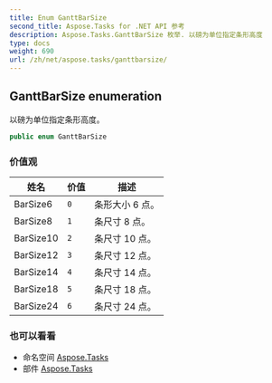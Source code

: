 ```yaml
---
title: Enum GanttBarSize
second_title: Aspose.Tasks for .NET API 参考
description: Aspose.Tasks.GanttBarSize 枚举. 以磅为单位指定条形高度
type: docs
weight: 690
url: /zh/net/aspose.tasks/ganttbarsize/
---
```

## GanttBarSize enumeration

以磅为单位指定条形高度。

```csharp
public enum GanttBarSize
```

### 价值观

| 姓名 | 价值 | 描述 |
| --- | --- | --- |
| BarSize6 | `0` | 条形大小 6 点。 |
| BarSize8 | `1` | 条尺寸 8 点。 |
| BarSize10 | `2` | 条尺寸 10 点。 |
| BarSize12 | `3` | 条尺寸 12 点。 |
| BarSize14 | `4` | 条尺寸 14 点。 |
| BarSize18 | `5` | 条尺寸 18 点。 |
| BarSize24 | `6` | 条尺寸 24 点。 |

### 也可以看看

* 命名空间 [Aspose.Tasks](../../aspose.tasks/)
* 部件 [Aspose.Tasks](../../)


